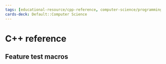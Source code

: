 ```yaml
---
tags: [educational-resource/cpp-reference, computer-science/programming-language/cpp, computer-science/programming-language/c, study-note] 
cards-deck: Default::Computer Science
---
```


# C++ reference

## Feature test macros
